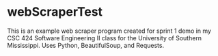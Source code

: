 # webScraperTest
This is an example web scraper program created for sprint 1 demo in my CSC 424 Software Engineering II class for the University of Southern Mississippi.
Uses Python, BeautifulSoup, and Requests.
